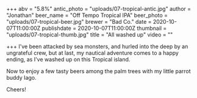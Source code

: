 +++
abv = "5.8%"
antic_photo = "uploads/07-tropical-antic.jpg"
author = "Jonathan"
beer_name = "Off Tempo Tropical IPA"
beer_photo = "uploads/07-tropical-beer.jpg"
brewer = "Bad Co."
date = 2020-10-07T11:00:00Z
publishdate = 2020-10-07T11:00:00Z
thumbnail = "uploads/07-tropical-thumb.jpg"
title = "All washed up"
video = ""

+++
I've been attacked by sea monsters, and hurled into the deep by an ungrateful crew, but at last, my nautical adventure comes to a happy ending, as I've washed up on this Tropical island.

Now to enjoy a few tasty beers among the palm trees with my little parrot buddy Iago.

Cheers!
